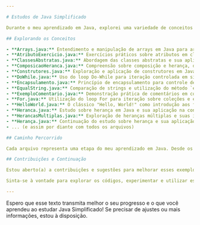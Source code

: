 ```yaml
---

# Estudos de Java Simplificado

Durante o meu aprendizado em Java, explorei uma variedade de conceitos essenciais por meio do livro "Java Simplificado". Cada arquivo `.java` neste repositório representa um mergulho em um conceito distinto, oferecendo uma visão prática e aplicável dos fundamentos da linguagem.

## Explorando os Conceitos

- **Arrays.java:** Entendimento e manipulação de arrays em Java para armazenamento e iteração de elementos.
- **AtributoExercicio.java:** Exercícios práticos sobre atributos em classes, explorando sua utilização e importância.
- **ClassesAbstratas.java:** Abordagem das classes abstratas e sua aplicação na estruturação e hierarquia do código.
- **ComposicaoHeranca.java:** Compreensão sobre composição e herança, dois pilares importantes da orientação a objetos em Java.
- **Construtores.java:** Exploração e aplicação de construtores em Java para inicialização de objetos.
- **DoWhile.java:** Uso do loop Do-While para iteração controlada em situações específicas.
- **Encapsulamento.java:** Princípio de encapsulamento para controle de acesso aos membros da classe.
- **EqualString.java:** Comparação de strings e utilização do método `equals()` para avaliação de igualdade.
- **ExemploComentario.java:** Demonstração prática de comentários em código Java para documentação e esclarecimento.
- **For.java:** Utilização do loop For para iteração sobre coleções e estruturas de dados.
- **HelloWorld.java:** O clássico "Hello, World!" como introdução aos fundamentos da linguagem.
- **Heranca.java:** Estudo sobre herança em Java e sua aplicação na construção de hierarquias de classes.
- **HerancasMultiplas.java:** Exploração de heranças múltiplas e suas implicações em Java.
- **Herança.java:** Continuação do estudo sobre herança e sua aplicação em diferentes contextos.
- ... (e assim por diante com todos os arquivos)

## Caminho Percorrido

Cada arquivo representa uma etapa do meu aprendizado em Java. Desde os princípios básicos até tópicos mais avançados como polimorfismo, interfaces e manipulação de strings, o estudo desses conceitos permitiu um entendimento mais profundo e prático da linguagem.

## Contribuições e Continuação

Estou aberto(a) a contribuições e sugestões para melhorar esses exemplos. Além disso, pretendo continuar expandindo este repositório à medida que avanço no meu aprendizado em Java.

Sinta-se à vontade para explorar os códigos, experimentar e utilizar esses exemplos como base para seus próprios estudos em Java Simplificado!

---
```


Espero que esse texto transmita melhor o seu progresso e o que você aprendeu ao estudar Java Simplificado! Se precisar de ajustes ou mais informações, estou à disposição.
